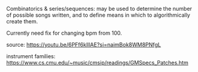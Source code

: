 Combinatorics & series/sequences: may be used to determine the number of possible songs written, and to define means in which to algorithmically create them.

Currently need fix for changing bpm from 100.

source: https://youtu.be/6PFf6klllAE?si=naimBok8WM8PNfgL

instrument families: https://www.cs.cmu.edu/~music/cmsip/readings/GMSpecs_Patches.htm
